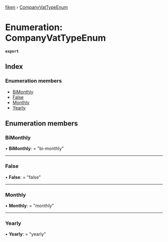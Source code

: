[fiken](../README.md) › [CompanyVatTypeEnum](companyvattypeenum.md)

# Enumeration: CompanyVatTypeEnum

**`export`** 

## Index

### Enumeration members

* [BiMonthly](companyvattypeenum.md#bimonthly)
* [False](companyvattypeenum.md#false)
* [Monthly](companyvattypeenum.md#monthly)
* [Yearly](companyvattypeenum.md#yearly)

## Enumeration members

###  BiMonthly

• **BiMonthly**: = "bi-monthly"

___

###  False

• **False**: = "false"

___

###  Monthly

• **Monthly**: = "monthly"

___

###  Yearly

• **Yearly**: = "yearly"

